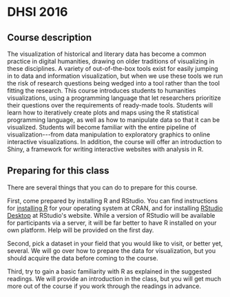 # DHSI 2016

## Course description

The visualization of historical and literary data has become a common practice in digital humanities, drawing on older traditions of visualizing in these disciplines. A variety of out-of-the-box tools exist for easily jumping in to data and information visualization, but when we use these tools we run the risk of research questions being wedged into a tool rather than the tool fitting the research. This course introduces students to humanities visualizations, using a programming language that let researchers prioritize their questions over the requirements of ready-made tools. Students will learn how to iteratively create plots and maps using the R statistical programming language, as well as how to manipulate data so that it can be visualized. Students will become familiar with the entire pipeline of visualization---from data manipulation to exploratory graphics to online interactive visualizations. In addition, the course will offer an introduction to Shiny, a framework for writing interactive websites with analysis in R.

## Preparing for this class

There are several things that you can do to prepare for this course.

First, come prepared by installing R and RStudio. You can find instructions for [installing R](https://cloud.r-project.org/) for your operating system at CRAN, and for installing [RStudio Desktop](https://www.rstudio.com/products/rstudio/#Desktop) at RStudio's website. While a version of RStudio will be available for participants via a server, it will be far better to have R installed on your own platform. Help will be provided on the first day.

Second, pick a dataset in your field that you would like to visit, or better yet, several. We will go over how to prepare the data for visualization, but you should acquire the data before coming to the course.

Third, try to gain a basic familiarity with R as explained in the suggested readings. We will provide an introduction in the class, but you will get much more out of the course if you work through the readings in advance.
